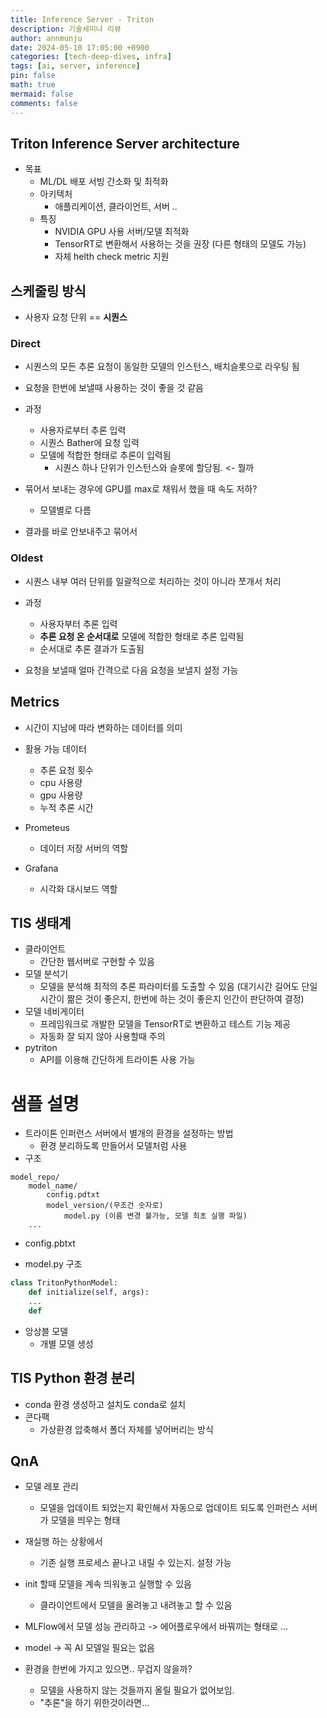 ```yaml
---
title: Inference Server - Triton
description: 기술세미나 리뷰
author: annmunju
date: 2024-05-10 17:05:00 +0900
categories: [tech-deep-dives, infra]
tags: [ai, server, inference]
pin: false
math: true
mermaid: false
comments: false
---
```



## Triton Inference Server architecture
- 목표
	- ML/DL 배포 서빙 간소화 및 최적화
	- 아키텍처
		- 애플리케이션, 클라이언트, 서버 ..
	- 특징
		- NVIDIA GPU 사용 서버/모델 최적화
		- TensorRT로 변환해서 사용하는 것을 권장 (다른 형태의 모델도 가능)
		- 자체 helth check metric 지원

## 스케줄링 방식
- 사용자 요청 단위 == **시퀀스**

### Direct
- 시퀀스의 모든 추론 요청이 동일한 모델의 인스턴스, 배치슬롯으로 라우팅 됨
- 요청을 한번에 보낼때 사용하는 것이 좋을 것 같음

- 과정
	- 사용자로부터 추론 입력
	- 시퀀스 Bather에 요청 입력
	- 모델에 적합한 형태로 추론이 입력됨
		- 시퀀스 하나 단위가 인스턴스와 슬롯에 할당됨. <- 뭘까

- 묶어서 보내는 경우에 GPU를 max로 채워서 했을 때 속도 저하?
	- 모델별로 다름
- 결과를 바로 안보내주고 묶어서 

### Oldest
- 시퀀스 내부 여러 단위를 일괄적으로 처리하는 것이 아니라 쪼개서 처리

- 과정
	- 사용자부터 추론 입력
	- **추론 요청 온 순서대로** 모델에 적합한 형태로 추론 입력됨
	- 순서대로 추론 결과가 도출됨
- 요청을 보낼때 얼마 간격으로 다음 요청을 보낼지 설정 가능 


## Metrics
- 시간이 지남에 따라 변화하는 데이터를 의미

- 활용 가능 데이터
	- 추론 요청 횟수
	- cpu 사용량
	- gpu 사용량
	- 누적 추론 시간

- Prometeus
	- 데이터 저장 서버의 역할
- Grafana
	- 시각화 대시보드 역할

## TIS 생태계
- 클라이언트
	- 간단한 웹서버로 구현할 수 있음
- 모델 분석기
	- 모델을 분석해 최적의 추론 파라미터를 도출할 수 있음 (대기시간 길어도 단일 시간이 짦은 것이 좋은지, 한번에 하는 것이 좋은지 인간이 판단하여 결정)
- 모델 네비게이터
	- 프레임워크로 개발한 모델을 TensorRT로 변환하고 테스트 기능 제공
	- 자동화 잘 되지 않아 사용할때 주의
- pytriton
	- API를 이용해 간단하게 트라이톤 사용 가능

# 샘플 설명

- 트라이톤 인퍼런스 서버에서 별개의 환경을 설정하는 방법
	- 환경 분리하도록 만들어서 모델처럼 사용
- 구조
```
model_repo/
	model_name/
		config.pdtxt
		model_version/(무조건 숫자로)
			model.py (이름 변경 불가능, 모델 최초 실행 파일)
	...
```
- config.pbtxt

- model.py 구조
```python
class TritonPythonModel:
	def initialize(self, args):
	...
	def  
```

- 앙상블 모델
	- 개별 모델 생성

## TIS Python 환경 분리

- conda 환경 생성하고 설치도 conda로 설치
- 콘다팩
	- 가상환경 압축해서 폴더 자체를 넣어버리는 방식


## QnA
- 모델 레포 관리
	- 모델을 업데이트 되었는지 확인해서 자동으로 업데이트 되도록 인퍼런스 서버가 모델을 띄우는 형태
- 재실행 하는 상황에서
	- 기존 실행 프로세스 끝나고 내릴 수 있는지. 설정 가능
- init 할때 모델을 계속 띄워놓고 실행할 수 있음
	- 클라이언트에서 모델을 올려놓고 내려놓고 할 수 있음
- MLFlow에서 모델 성능 관리하고 -> 에어플로우에서 바꿔끼는 형태로 ...
- model -> 꼭 AI 모델일 필요는 없음

- 환경을 한번에 가지고 있으면.. 무겁지 않을까?
	- 모델을 사용하지 않는 것들까지 올릴 필요가 없어보임.
	- "추론"을 하기 위한것이라면...